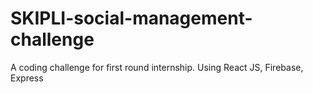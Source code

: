 # SKIPLI-social-management-challenge
A coding challenge for first round internship. Using React JS, Firebase, Express
